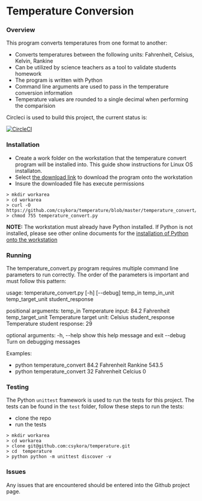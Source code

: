 # Temperature Conversion

### Overview

This program converts temperatures from one format to another:
- Converts temperatures between the following units: Fahrenheit, Celsius, Kelvin, Rankine
- Can be utilized by science teachers as a tool to validate students homework
- The program is written with Python
- Command line arguments are used to pass in the temperature conversion information
- Temperature values are rounded to a single decimal when performing the comparision

Circleci is used to build this project, the current status is:

[![CircleCI](https://circleci.com/gh/csykora/temperature.svg?style=svg)](https://circleci.com/gh/csykora/temperature)

### Installation

- Create a work folder on the workstation that the temperature convert program will be installed into. This guide show instructions for Linux OS installaton.
- Select [the download link](https://github.com/csykora/temperature/blob/master/temperature_convert/temperature_convert.py) to download the program onto the workstation
- Insure the downloaded file has execute permissions

```
> mkdir workarea
> cd workarea
> curl -O https://github.com/csykora/temperature/blob/master/temperature_convert/temperature_convert.py
> chmod 755 temperature_convert.py
```

**NOTE:** The workstation must already have Python installed. If Python is not installed, please see other online documents for the [installation of Python onto the workstation](http://docs.python-guide.org/en/latest/starting/installation/)

### Running

The temperature_convert.py program requires multiple command line parameters to run correctly.  The order of the parameters is important and must follow this pattern:

usage: temperature_convert.py [-h] [--debug] temp_in temp_in_unit temp_target_unit student_response

positional arguments:
  temp_in           Temperature input: 84.2 Fahrenheit
  temp_target_unit  Temperature target unit: Celsius
  student_response  Temperature student response: 29

optional arguments:
  -h, --help        show this help message and exit
  --debug           Turn on debugging messages

Examples:
- python temperature_convert 84.2 Fahrenheit Rankine 543.5
- python temperature_convert 32 Fahrenheit Celcius 0

### Testing

The Python `unittest` framework is used to run the tests for this project. The tests can be found in the `test` folder, follow these steps to run the tests:
- clone the repo
- run the tests
```
> mkdir workarea
> cd workarea
> clone git@github.com:csykora/temperature.git
> cd  temperature
> python python -m unittest discover -v
```

### Issues

Any issues that are encountered should be entered into the Github project page.
